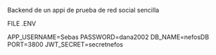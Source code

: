 Backend de un appi de prueba de red social sencilla

FILE .ENV

APP_USERNAME=Sebas
PASSWORD=dana2002
DB_NAME=nefosDB
PORT=3800
JWT_SECRET=secretnefos